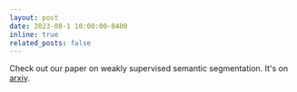 ```yaml
---
layout: post
date: 2023-08-1 10:00:00-0400
inline: true
related_posts: false
---
```


Check out our paper on weakly supervised semantic segmentation. It's on [arxiv](https://arxiv.org/abs/2308.11052).